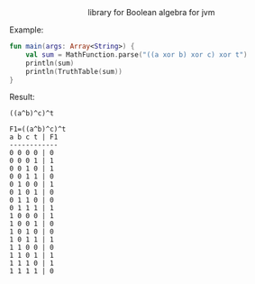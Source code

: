 <div align="center">
library for Boolean algebra for jvm
</div>

Example:
````kotlin
fun main(args: Array<String>) {
    val sum = MathFunction.parse("((a xor b) xor c) xor t")
    println(sum)
    println(TruthTable(sum))
}
````

Result:
````
((a^b)^c)^t

F1=((a^b)^c)^t
a b c t | F1
------------
0 0 0 0 | 0
0 0 0 1 | 1
0 0 1 0 | 1
0 0 1 1 | 0
0 1 0 0 | 1
0 1 0 1 | 0
0 1 1 0 | 0
0 1 1 1 | 1
1 0 0 0 | 1
1 0 0 1 | 0
1 0 1 0 | 0
1 0 1 1 | 1
1 1 0 0 | 0
1 1 0 1 | 1
1 1 1 0 | 1
1 1 1 1 | 0
````
